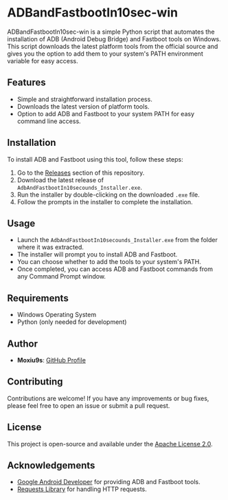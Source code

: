 # ADBandFastbootIn10sec-win

ADBandFastbootIn10sec-win is a simple Python script that automates the installation of ADB (Android Debug Bridge) and Fastboot tools on Windows. This script downloads the latest platform tools from the official source and gives you the option to add them to your system's PATH environment variable for easy access.

## Features

- Simple and straightforward installation process.
- Downloads the latest version of platform tools.
- Option to add ADB and Fastboot to your system PATH for easy command line access.

## Installation

To install ADB and Fastboot using this tool, follow these steps:

1. Go to the [Releases](https://github.com/Moxiu9s/ADBandFastbootIn10sec-win/releases) section of this repository.
2. Download the latest release of `AdbAndFastbootIn10secounds_Installer.exe`.
3. Run the installer by double-clicking on the downloaded `.exe` file.
4. Follow the prompts in the installer to complete the installation.

## Usage

- Launch the `AdbAndFastbootIn10secounds_Installer.exe` from the folder where it was extracted.
- The installer will prompt you to install ADB and Fastboot.
- You can choose whether to add the tools to your system's PATH.
- Once completed, you can access ADB and Fastboot commands from any Command Prompt window.

## Requirements

- Windows Operating System
- Python (only needed for development)

## Author

- **Moxiu9s**: [GitHub Profile](https://github.com/Moxiu9s)

## Contributing

Contributions are welcome! If you have any improvements or bug fixes, please feel free to open an issue or submit a pull request.

## License

This project is open-source and available under the [Apache License 2.0](https://www.apache.org/licenses/LICENSE-2.0).

## Acknowledgements

- [Google Android Developer](https://developer.android.com/studio/command) for providing ADB and Fastboot tools.
- [Requests Library](https://docs.python-requests.org/en/master/) for handling HTTP requests.
